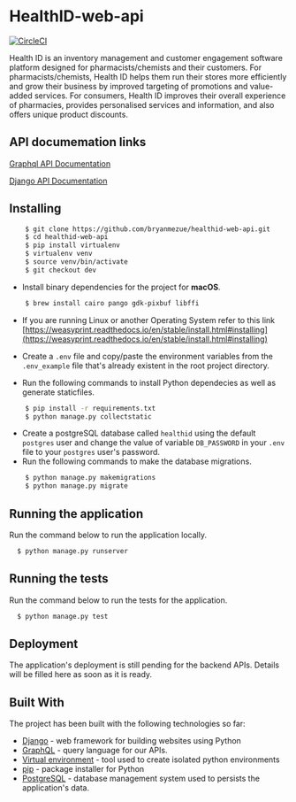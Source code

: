 # HealthID-web-api

[![CircleCI](https://circleci.com/gh/bryanmezue/healthid-web-api/tree/dev.svg?style=svg&circle-token=fb99579bc192c2279835e181c7d81737f1d648a7)](https://circleci.com/gh/bryanmezue/healthid-web-api/tree/dev)

Health ID is an inventory management and customer engagement software platform designed for pharmacists/chemists and their customers. For pharmacists/chemists, Health ID helps them run their stores more efficiently and grow their business by improved targeting of promotions and value-added services. For consumers, Health ID improves their overall experience of pharmacies, provides personalised services and information, and also offers unique product discounts.


## API documemation links

[Graphql API Documentation](https://healthid-web-api.herokuapp.com/healthid/)

[Django API Documentation](https://healthid-web-api.herokuapp.com/healthid/schema)


## Installing

```sh
    $ git clone https://github.com/bryanmezue/healthid-web-api.git
    $ cd healthid-web-api
    $ pip install virtualenv
    $ virtualenv venv
    $ source venv/bin/activate
    $ git checkout dev
```
* Install binary dependencies for the project for **macOS**.
```sh
    $ brew install cairo pango gdk-pixbuf libffi
```
* If you are running Linux or another Operating System refer to this link [https://weasyprint.readthedocs.io/en/stable/install.html#installing](https://weasyprint.readthedocs.io/en/stable/install.html#installing)

* Create a `.env` file and copy/paste the environment variables from the `.env_example` file that's already existent in the root project directory.
* Run the following commands to install Python dependecies as well as generate staticfiles.
```sh
    $ pip install -r requirements.txt
    $ python manage.py collectstatic
```
* Create a postgreSQL database called `healthid` using the default `postgres` user and change the value of variable `DB_PASSWORD` in your `.env` file to your `postgres` user's password.
* Run the following commands to make the database migrations.

```sh
    $ python manage.py makemigrations
    $ python manage.py migrate
```

## Running the application

Run the command below to run the application locally.
```sh
  $ python manage.py runserver
  ```


## Running the tests

Run the command below to run the tests for the application.
```sh
  $ python manage.py test
  ```

## Deployment

The application's deployment is still pending for the backend APIs. Details will be filled here as soon as it is ready.

## Built With

The project has been built with the following technologies so far:

* [Django](https://www.djangoproject.com/) - web framework for building websites using Python
* [GraphQL](https://graphql.org/) - query language for our APIs.
* [Virtual environment](https://virtualenv.pypa.io/en/stable/) - tool used to create isolated python environments
* [pip](https://pip.pypa.io/en/stable/) - package installer for Python
* [PostgreSQL](https://www.postgresql.org/) - database management system used to persists the application's data.
